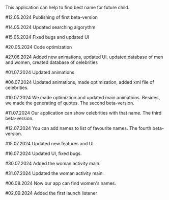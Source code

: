 This application can help to find best name for future child.

#12.05.2024 Publishing of first beta-version

#14.05.2024 Updated searching algorythm

#15.05.2024 Fixed bugs and updated UI

#20.05.2024 Code optimization

#27.06.2024 Added new animations, updated UI, updated database of men and women, created database of celebrities

#01.07.2024 Updated animations

#06.07.2024 Updated animations, made optimization, added xml file of celebrities.

#10.07.2024 We made optimiztion and updated main animations. Besides, we made the generating of quotes. The second beta-version.

#11.07.2024 Our application can show celebrities with that name. The third beta-version.

#12.07.2024 You can add names to list of favourite names. The fourth beta-version.

#15.07.2024 Updated new features and UI.

#16.07.2024 Updated UI, fixed bugs.

#30.07.2024 Added the woman activity main.

#31.07.2024 Updated the woman activity main.

#06.08.2024 Now our app can find women's names.

#02.09.2024 Added the first launch listener
